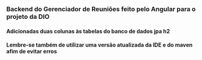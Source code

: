###  Backend do Gerenciador de Reuniões feito pelo Angular para o projeto da DIO

#### Adicionadas duas colunas às tabelas do banco de dados jpa h2

#### Lembre-se também de utilizar uma versão atualizada da IDE e do maven afim de evitar erros





 

